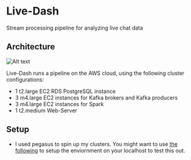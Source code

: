 # Live-Dash
Stream processing pipeline for analyzing live chat data

## Architecture
![Alt text](docs/pipeline.png "Architecture")

Live-Dash runs a pipeline on the AWS cloud, using the following cluster configurations:

- 1 t2.large EC2 RDS PostgreSQL instance
- 3 m4.large EC2 instances for Kafka brokers and Kafka producers
- 3 m4.large EC2 instances for Spark 
- 1 t2.medium Web-Server

## Setup
- I used pegasus to spin up my clusters. You might want to use [the following](src/README.md)
to setup the enviornment on your localhost to test this out. 

